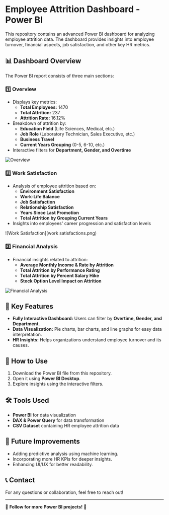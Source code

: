 # Employee Attrition Dashboard - Power BI

This repository contains an advanced Power BI dashboard for analyzing employee attrition data. The dashboard provides insights into employee turnover, financial aspects, job satisfaction, and other key HR metrics.

## 📊 Dashboard Overview
The Power BI report consists of three main sections:

### 1️⃣ Overview
- Displays key metrics:
  - **Total Employees:** 1470
  - **Total Attrition:** 237
  - **Attrition Rate:** 16.12%
- Breakdown of attrition by:
  - **Education Field** (Life Sciences, Medical, etc.)
  - **Job Role** (Laboratory Technician, Sales Executive, etc.)
  - **Business Travel**
  - **Current Years Grouping** (0-5, 6-10, etc.)
- Interactive filters for **Department, Gender, and Overtime**

![Overview](Overview.png)

### 2️⃣ Work Satisfaction
- Analysis of employee attrition based on:
  - **Environment Satisfaction**
  - **Work-Life Balance**
  - **Job Satisfaction**
  - **Relationship Satisfaction**
  - **Years Since Last Promotion**
  - **Total Attrition by Grouping Current Years**
- Insights into employees' career progression and satisfaction levels

![Work Satisfaction](work satisfactions.png)

### 3️⃣ Financial Analysis
- Financial insights related to attrition:
  - **Average Monthly Income & Rate by Attrition**
  - **Total Attrition by Performance Rating**
  - **Total Attrition by Percent Salary Hike**
  - **Stock Option Level Impact on Attrition**

![Financial Analysis](financial.png)

## 🎯 Key Features
- **Fully Interactive Dashboard:** Users can filter by **Overtime, Gender, and Department**.
- **Data Visualization:** Pie charts, bar charts, and line graphs for easy data interpretation.
- **HR Insights:** Helps organizations understand employee turnover and its causes.

## 🚀 How to Use
1. Download the Power BI file from this repository.
2. Open it using **Power BI Desktop**.
3. Explore insights using the interactive filters.

## 🛠️ Tools Used
- **Power BI** for data visualization
- **DAX & Power Query** for data transformation
- **CSV Dataset** containing HR employee attrition data

## 📌 Future Improvements
- Adding predictive analysis using machine learning.
- Incorporating more HR KPIs for deeper insights.
- Enhancing UI/UX for better readability.

## 📞 Contact
For any questions or collaboration, feel free to reach out!

---

🔗 **Follow for more Power BI projects!** 🚀


